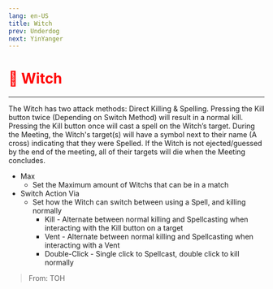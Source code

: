 ```yaml
---
lang: en-US
title: Witch
prev: Underdog
next: YinYanger
---
```


# <font color="red">🧙 <b>Witch</b></font> <Badge text="Killing" type="tip" vertical="middle"/>
---

The Witch has two attack methods: Direct Killing & Spelling. Pressing the Kill button twice (Depending on Switch Method) will result in a normal kill. Pressing the Kill button once will cast a spell on the Witch’s target. During the Meeting, the Witch's target(s) will have a symbol next to their name (A cross) indicating that they were Spelled. If the Witch is not ejected/guessed by the end of the meeting, all of their targets will die when the Meeting concludes.
* Max
  * Set the Maximum amount of Witchs that can be in a match
* Switch Action Via
  * Set how the Witch can switch between using a Spell, and killing normally
    * Kill - Alternate between normal killing and Spellcasting when interacting with the Kill button on a target
    * Vent - Alternate between normal killing and Spellcasting when interacting with a Vent
    * Double-Click - Single click to Spellcast, double click to kill normally

> From: TOH
